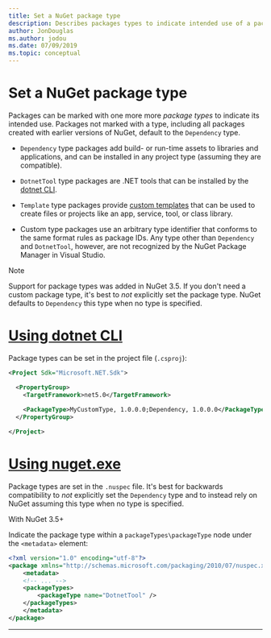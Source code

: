 ```yaml
---
title: Set a NuGet package type
description: Describes packages types to indicate intended use of a package.
author: JonDouglas
ms.author: jodou
ms.date: 07/09/2019
ms.topic: conceptual
---
```


# Set a NuGet package type

Packages can be marked with one more more *package types* to indicate its intended use. Packages not marked with a type, including all packages created with earlier versions of NuGet, default to the `Dependency` type.

- `Dependency` type packages add build- or run-time assets to libraries and applications, and can be installed in any project type (assuming they are compatible).

- `DotnetTool` type packages are .NET tools that can be installed by the [dotnet CLI](/dotnet/articles/core/tools/index).

- `Template` type packages provide [custom templates](/dotnet/core/tools/custom-templates) that can be used to create files or projects like an app, service, tool, or class library.

- Custom type packages use an arbitrary type identifier that conforms to the same format rules as package IDs. Any type other than `Dependency` and `DotnetTool`, however, are not recognized by the NuGet Package Manager in Visual Studio.

> [!NOTE]
> Support for package types was added in NuGet 3.5.
> If you don't need a custom package type, it's best to *not* explicitly set the package type. NuGet defaults to `Dependency` this type when no type is specified.

# [Using dotnet CLI](#tab/dotnet)

Package types can be set in the project file (`.csproj`):

```xml
<Project Sdk="Microsoft.NET.Sdk">

  <PropertyGroup>
    <TargetFramework>net5.0</TargetFramework>
    
    <PackageType>MyCustomType, 1.0.0.0;Dependency, 1.0.0.0</PackageType>
  </PropertyGroup>

</Project>
```

# [Using nuget.exe](#tab/nugetexe)

Package types are set in the `.nuspec` file. It's best for backwards compatibility to *not* explicitly set the `Dependency` type and to instead rely on NuGet assuming this type when no type is specified.

With NuGet 3.5+

Indicate the package type within a `packageTypes\packageType` node under the `<metadata>` element:

```xml
<?xml version="1.0" encoding="utf-8"?>
<package xmlns="http://schemas.microsoft.com/packaging/2010/07/nuspec.xsd">
    <metadata>
    <!-- ... -->
    <packageTypes>
        <packageType name="DotnetTool" />
    </packageTypes>
    </metadata>
</package>
```

---

